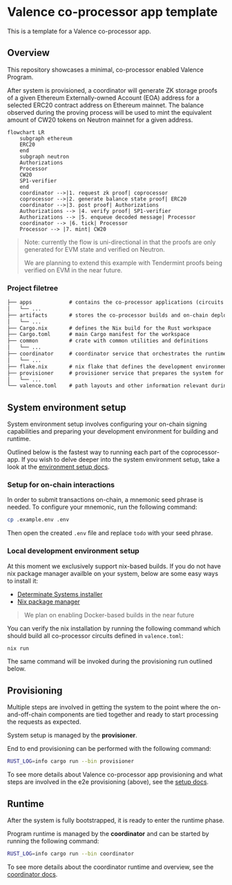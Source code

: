 # Valence co-processor app template

This is a template for a Valence co-processor app.

## Overview

This repository showcases a minimal, co-processor enabled Valence Program.

After system is provisioned, a coordinator will generate ZK storage
proofs of a given Ethereum Externally-owned Account (EOA) address for a
selected ERC20 contract address on Ethereum mainnet. The balance
observed during the proving process will be used to mint the equivalent
amount of CW20 tokens on Neutron mainnet for a given address.

```mermaid
flowchart LR
    subgraph ethereum
    ERC20
    end
    subgraph neutron
    Authorizations
    Processor
    CW20
    SP1-verifier
    end
    coordinator -->|1. request zk proof| coprocessor
    coprocessor -->|2. generate balance state proof| ERC20
    coordinator -->|3. post proof| Authorizations
    Authorizations --> |4. verify proof| SP1-verifier
    Authorizations --> |5. enqueue decoded message| Processor
    coordinator --> |6. tick| Processor
    Processor --> |7. mint| CW20
```

> Note: currently the flow is uni-directional in that the proofs are only
> generated for EVM state and verified on Neutron.
>
> We are planning to extend this example with Tendermint proofs being
> verified on EVM in the near future.

### Project filetree

```md
├── apps            # contains the co-processor applications (circuits and controllers).
│   └── ...
├── artifacts       # stores the co-processor builds and on-chain deployment artifacts
│   └── ...
├── Cargo.nix       # defines the Nix build for the Rust workspace
├── Cargo.toml      # main Cargo manifest for the workspace
├── common          # crate with common utilities and definitions
│   └── ...
├── coordinator     # coordinator service that orchestrates the runtime
│   └── ...
├── flake.nix       # nix flake that defines the development environment and builds
├── provisioner     # provisioner service that prepares the system for runtime
│   └── ...
└── valence.toml    # path layouts and other information relevant during the builds
```

## System environment setup

System environment setup involves configuring your on-chain signing capabilities
and preparing your development environment for building and runtime.

Outlined below is the fastest way to running each part of the coprocessor-app.
If you wish to delve deeper into the system environment setup, take a look
at the [environment setup docs](docs/environment.md).

### Setup for on-chain interactions

In order to submit transactions on-chain, a mnemonic seed phrase is needed.
To configure your mnemonic, run the following command:

```sh
cp .example.env .env
```

Then open the created `.env` file and replace `todo` with your seed phrase.

### Local development environment setup

At this moment we exclusively support nix-based builds.
If you do not have nix package manager availble on your system, below are some easy ways to install it:

- [Determinate Systems installer](https://docs.determinate.systems/getting-started/)
- [Nix package manager](https://nixos.org/download/)

> We plan on enabling Docker-based builds in the near future

You can verify the nix installation by running the following command which
should build all co-processor circuits defined in `valence.toml`:

```sh
nix run
```

The same command will be invoked during the provisioning run outlined below.

## Provisioning

Multiple steps are involved in getting the system to the point where
the on-and-off-chain components are tied together and ready to start
processing the requests as expected.

System setup is managed by the **provisioner**.

End to end provisioning can be performed with the following command:

```sh
RUST_LOG=info cargo run --bin provisioner
```

To see more details about Valence co-processor app provisioning and
what steps are involved in the e2e provisioning (above), see the
[setup docs](docs/setup.md).

## Runtime

After the system is fully bootstrapped, it is ready to enter the
runtime phase.

Program runtime is managed by the **coordinator** and can be started
by running the following command:

```sh
RUST_LOG=info cargo run --bin coordinator
```

To see more details about the coordinator runtime and overview, see
the [coordinator docs](docs/coordinator.md).
